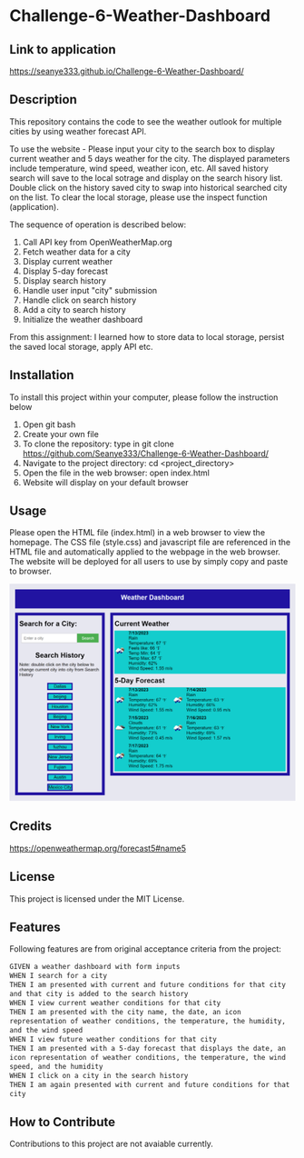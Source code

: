 # Challenge-6-Weather-Dashboard
## Link to application 
https://seanye333.github.io/Challenge-6-Weather-Dashboard/ 

## Description
This repository contains the code to see the weather outlook for multiple cities by using weather forecast API.

To use the website - Please input your city to the search box to display current weather and 5 days weather for the city. The displayed parameters include temperature, wind speed, weather icon, etc. All saved history search will save to the local sotrage and display on the search hisory list. Double click on the history saved city to swap into historical searched city on the list. To clear the local storage, please use the inspect function (application).    

The sequence of operation is described below: 
1. Call API key from OpenWeatherMap.org
2. Fetch weather data for a city
3. Display current weather 
4. Display 5-day forecast 
5. Display search history
6. Handle user input "city" submission
7. Handle click on search history
8. Add a city to search history
9. Initialize the weather dashboard

From this assignment: I learned how to store data to local storage, persist the saved local storage, apply API etc. 

## Installation
To install this project within your computer, please follow the instruction below
1. Open git bash
2. Create your own file
3. To clone the repository: type in git clone https://github.com/Seanye333/Challenge-6-Weather-Dashboard/
4. Navigate to the project directory: cd <project_directory>
5. Open the file in the web browser: open index.html
6. Website will display on your default browser

## Usage
Please open the HTML file (index.html) in a web browser to view the homepage. The CSS file (style.css) and javascript file are referenced in the HTML file and automatically applied to the webpage in the web browser. The website will be deployed for all users to use by simply copy and paste to browser.

![alt text](images/Challenge-6-Weather-Dashboard-Screenshot.png) 

## Credits
https://openweathermap.org/forecast5#name5

## License
This project is licensed under the MIT License.

## Features
Following features are from original acceptance criteria from the project: 
```
GIVEN a weather dashboard with form inputs
WHEN I search for a city
THEN I am presented with current and future conditions for that city and that city is added to the search history
WHEN I view current weather conditions for that city
THEN I am presented with the city name, the date, an icon representation of weather conditions, the temperature, the humidity, and the wind speed
WHEN I view future weather conditions for that city
THEN I am presented with a 5-day forecast that displays the date, an icon representation of weather conditions, the temperature, the wind speed, and the humidity
WHEN I click on a city in the search history
THEN I am again presented with current and future conditions for that city
```

## How to Contribute
Contributions to this project are not avaiable currently.
